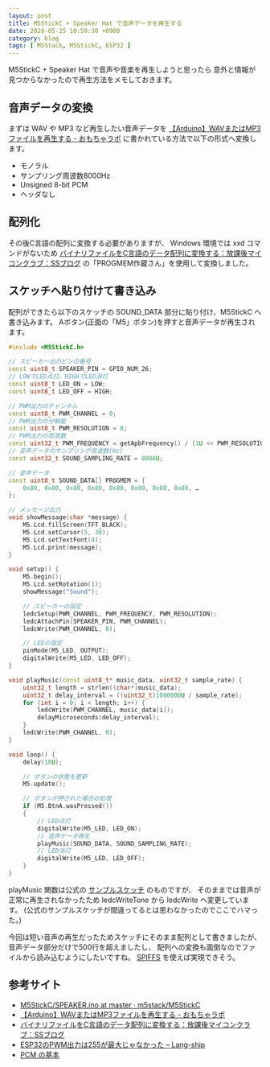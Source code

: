 ```yaml
---
layout: post
title: M5StickC + Speaker Hat で音声データを再生する
date: 2020-05-25 10:59:30 +0900
category: blog
tags: [ M5Stack, M5StickC, ESP32 ]
---
```


M5StickC + Speaker Hat で音声や音楽を再生しようと思ったら
意外と情報が見つからなかったので再生方法をメモしておきます。

## 音声データの変換

まずは WAV や MP3 など再生したい音声データを
[【Arduino】WAVまたはMP3ファイルを再生する - おもちゃラボ](https://nn-hokuson.hatenablog.com/entry/2017/09/01/092945)
に書かれている方法で以下の形式へ変換します。

- モノラル
- サンプリング周波数8000Hz
- Unsigned 8-bit PCM
- ヘッダなし

## 配列化

その後C言語の配列に変換する必要がありますが、
Windows 環境では xxd コマンドがないため
[バイナリファイルをC言語のデータ配列に変換する：放課後マイコンクラブ：SSブログ](https://hello-world.blog.ss-blog.jp/2016-10-16)
の「PROGMEM作蔵さん」を使用して変換しました。

## スケッチへ貼り付けて書き込み

配列ができたら以下のスケッチの SOUND_DATA 部分に貼り付け、M5StickC へ書き込みます。
Aボタン(正面の「M5」ボタン)を押すと音声データが再生されます。

```cpp
#include <M5StickC.h>

// スピーカー出力ピンの番号
const uint8_t SPEAKER_PIN = GPIO_NUM_26;
// LOWでLED点灯、HIGHでLED消灯
const uint8_t LED_ON = LOW;
const uint8_t LED_OFF = HIGH;

// PWM出力のチャンネル
const uint8_t PWM_CHANNEL = 0;
// PWM出力の分解能
const uint8_t PWM_RESOLUTION = 8;
// PWM出力の周波数
const uint32_t PWM_FREQUENCY = getApbFrequency() / (1U << PWM_RESOLUTION);
// 音声データのサンプリング周波数(Hz)
const uint32_t SOUND_SAMPLING_RATE = 8000U;

// 音声データ
const uint8_t SOUND_DATA[] PROGMEM = {
    0x80, 0x80, 0x80, 0x80, 0x80, 0x80, 0x80, 0x80, …
};

// メッセージ出力
void showMessage(char *message) {
    M5.Lcd.fillScreen(TFT_BLACK);
    M5.Lcd.setCursor(5, 30);
    M5.Lcd.setTextFont(4);
    M5.Lcd.print(message);
}

void setup() {
    M5.begin();
    M5.Lcd.setRotation(1);
    showMessage("Sound");

    // スピーカーの設定
    ledcSetup(PWM_CHANNEL, PWM_FREQUENCY, PWM_RESOLUTION);
    ledcAttachPin(SPEAKER_PIN, PWM_CHANNEL);
    ledcWrite(PWM_CHANNEL, 0);

    // LEDの設定
    pinMode(M5_LED, OUTPUT);
    digitalWrite(M5_LED, LED_OFF);
}

void playMusic(const uint8_t* music_data, uint32_t sample_rate) {
    uint32_t length = strlen((char*)music_data);
    uint32_t delay_interval = ((uint32_t)1000000U / sample_rate);
    for (int i = 0; i < length; i++) {
        ledcWrite(PWM_CHANNEL, music_data[i]);
        delayMicroseconds(delay_interval);
    }
    ledcWrite(PWM_CHANNEL, 0);
}

void loop() {
    delay(10U);

    // ボタンの状態を更新
    M5.update();

    // ボタンが押された場合の処理
    if (M5.BtnA.wasPressed())
    {
        // LED点灯
        digitalWrite(M5_LED, LED_ON);
        // 音声データ再生
        playMusic(SOUND_DATA, SOUND_SAMPLING_RATE);
        // LED消灯
        digitalWrite(M5_LED, LED_OFF);
    }
}
```

playMusic 関数は公式の
[サンプルスケッチ](https://github.com/m5stack/M5StickC/blob/master/examples/Hat/SPEAKER/SPEAKER.ino)
のものですが、
そのままでは音声が正常に再生されなかったため
ledcWriteTone から ledcWrite へ変更しています。
(公式のサンプルスケッチが間違ってるとは思わなかったのでここでハマった。)

今回は短い音声の再生だったためスケッチにそのまま配列として書きましたが、
音声データ部分だけで500行を超えましたし、
配列への変換も面倒なのでファイルから読み込むようにしたいですね。
[SPIFFS](https://lang-ship.com/reference/unofficial/M5StickC/Storage/SPIFFS/)
を使えば実現できそう。

## 参考サイト

- [M5StickC/SPEAKER.ino at master · m5stack/M5StickC](https://github.com/m5stack/M5StickC/blob/master/examples/Hat/SPEAKER/SPEAKER.ino)
- [【Arduino】WAVまたはMP3ファイルを再生する - おもちゃラボ](https://nn-hokuson.hatenablog.com/entry/2017/09/01/092945)
- [バイナリファイルをC言語のデータ配列に変換する：放課後マイコンクラブ：SSブログ](https://hello-world.blog.ss-blog.jp/2016-10-16)
- [ESP32のPWM出力は255が最大じゃなかった – Lang-ship](https://lang-ship.com/blog/work/esp32-pwm-max/)
- [PCM の基本](https://wisdom.sakura.ne.jp/system/winapi/media/mm5.html)
